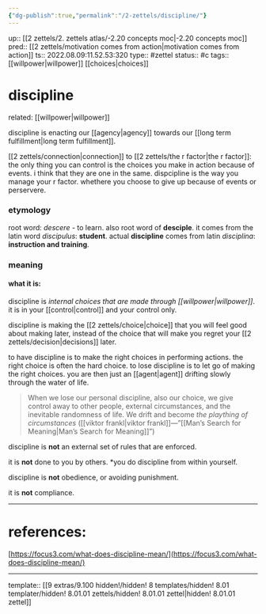```yaml
---
{"dg-publish":true,"permalink":"/2-zettels/discipline/"}
---
```


up:: [[2 zettels/2. zettels atlas/-2.20 concepts moc|-2.20 concepts moc]]
pred:: [[2 zettels/motivation comes from action|motivation comes from action]]
ts:: 2022.08.09:11.52.53:320
type:: #zettel
status:: #c 
tags:: [[willpower|willpower]] [[choices|choices]]

# discipline
related: [[willpower|willpower]]

discipline is enacting our [[agency|agency]] towards our [[long term fulfillment|long term fulfillment]].

[[2 zettels/connection|connection]] to [[2 zettels/the r factor|the r factor]]: the only thing you can control is the choices you make in action because of events.
i think that they are one in the same. dispcipline is the way you manage your r factor. whethere you choose to give up because of events or perservere.

### etymology
root word: *descere* - to learn. also root word of **desciple**.
it comes from the latin word *discipulus*: **student**.
actual **discipline** comes from latin *disciplina*: **instruction and training**.

### meaning

#### what it is:

discipline is *internal choices that are made through [[willpower|willpower]]*. it is in your [[control|control]] and your control only.

discipline is making the [[2 zettels/choice|choice]] that you will feel good about making later, instead of the choice that will make you regret your [[2 zettels/decision|decisions]] later.

to have discipline is to make the right choices in performing actions. the right choice is often the hard choice.
to lose discipline is to let go of making the right choices. you are then just an [[agent|agent]] drifting slowly through the water of life.

>When we lose our personal discipline, also our choice, we give control away to other people, external circumstances, and the inevitable randomness of life. We drift and become *the plaything of circumstances* 
>([[viktor frankl|viktor frankl]]—”[[Man’s Search for Meaning|Man’s Search for Meaning]]”)

discipline is **not** an external set of rules that are enforced.

it is **not** done to you by others. *you do discipline from within yourself.

discipline is **not** obedience, or avoiding punishment.

it is **not** compliance.



____
# references:

[https://focus3.com/what-does-discipline-mean/](https://focus3.com/what-does-discipline-mean/)

____
template:: [[9 extras/9.100 hidden!/hidden! 8 templates/hidden! 8.01 templater/hidden! 8.01.01 zettels/hidden! 8.01.01 zettel|hidden! 8.01.01 zettel]]
